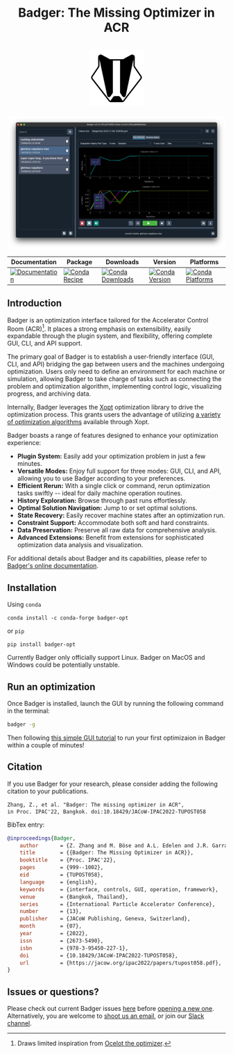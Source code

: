 <div align="center">
  <h1 align="center">
    Badger: The Missing Optimizer in ACR
    <br />
    <br />
    <a href="https://slaclab.github.io/Badger">
      <img src="pics/badger.png" alt="Badger" height=128>
    </a>
  </h1>
</div>

![Badger main GUI](pics/main.png)

<div align="center">

| Documentation | Package | Downloads | Version | Platforms |
| --- | --- | --- | --- | --- |
| [![Documentation](https://img.shields.io/badge/Badger-documentation-blue.svg)](https://slaclab.github.io/Badger/) | [![Conda Recipe](https://img.shields.io/badge/recipe-badger-opt.svg)](https://anaconda.org/conda-forge/badger-opt) | [![Conda Downloads](https://img.shields.io/conda/dn/conda-forge/badger-opt.svg)](https://anaconda.org/conda-forge/badger-opt) | [![Conda Version](https://img.shields.io/conda/vn/conda-forge/badger-opt.svg)](https://anaconda.org/conda-forge/badger-opt) | [![Conda Platforms](https://img.shields.io/conda/pn/conda-forge/badger-opt.svg)](https://anaconda.org/conda-forge/badger-opt) |

</div>

## Introduction

Badger is an optimization interface tailored for the Accelerator Control Room (ACR)[^1]. It places a strong emphasis on extensibility, easily expandable through the plugin system, and flexibility, offering complete GUI, CLI, and API support.

The primary goal of Badger is to establish a user-friendly interface (GUI, CLI, and API) bridging the gap between users and the machines undergoing optimization. Users only need to define an environment for each machine or simulation, allowing Badger to take charge of tasks such as connecting the problem and optimization algorithm, implementing control logic, visualizing progress, and archiving data.

Internally, Badger leverages the [Xopt](https://github.com/ChristopherMayes/Xopt/tree/main) optimization library to drive the optimization process. This grants users the advantage of utilizing [a variety of optimization algorithms](https://christophermayes.github.io/Xopt/index.html) available through Xopt.

Badger boasts a range of features designed to enhance your optimization experience:

- **Plugin System:** Easily add your optimization problem in just a few minutes.
- **Versatile Modes:** Enjoy full support for three modes: GUI, CLI, and API, allowing you to use Badger according to your preferences.
- **Efficient Rerun:** With a single click or command, rerun optimization tasks swiftly -- ideal for daily machine operation routines.
- **History Exploration:** Browse through past runs effortlessly.
- **Optimal Solution Navigation:** Jump to or set optimal solutions.
- **State Recovery:** Easily recover machine states after an optimization run.
- **Constraint Support:** Accommodate both soft and hard constraints.
- **Data Preservation:** Preserve all raw data for comprehensive analysis.
- **Advanced Extensions:** Benefit from extensions for sophisticated optimization data analysis and visualization.

For additional details about Badger and its capabilities, please refer to [Badger's online documentation](https://slaclab.github.io/Badger/).

## Installation

Using `conda`

```shell
conda install -c conda-forge badger-opt
```

or `pip`

```shell
pip install badger-opt
```

Currently Badger only officially support Linux. Badger on MacOS and Windows could be potentially unstable.

## Run an optimization

Once Badger is installed, launch the GUI by running the following command in the terminal:

```bash
badger -g
```

Then following [this simple GUI tutorial](https://slaclab.github.io/Badger/docs/next/getting-started/tutorial_0) to run your first optimizaion in Badger within a couple of minutes!

## Citation

If you use Badger for your research, please consider adding the following citation to your publications.

```
Zhang, Z., et al. "Badger: The missing optimizer in ACR",
in Proc. IPAC'22, Bangkok. doi:10.18429/JACoW-IPAC2022-TUPOST058
```

BibTex entry:
```bibtex
@inproceedings{Badger,
    author       = {Z. Zhang and M. Böse and A.L. Edelen and J.R. Garrahan and Y. Hidaka and C.E. Mayes and S.A. Miskovich and D.F. Ratner and R.J. Roussel and J. Shtalenkova and S. Tomin and G.M. Wang},
    title        = {{Badger: The Missing Optimizer in ACR}},
    booktitle    = {Proc. IPAC'22},
    pages        = {999--1002},
    eid          = {TUPOST058},
    language     = {english},
    keywords     = {interface, controls, GUI, operation, framework},
    venue        = {Bangkok, Thailand},
    series       = {International Particle Accelerator Conference},
    number       = {13},
    publisher    = {JACoW Publishing, Geneva, Switzerland},
    month        = {07},
    year         = {2022},
    issn         = {2673-5490},
    isbn         = {978-3-95450-227-1},
    doi          = {10.18429/JACoW-IPAC2022-TUPOST058},
    url          = {https://jacow.org/ipac2022/papers/tupost058.pdf},
}
```

## Issues or questions?

Please check out current Badger issues [here](https://github.com/slaclab/Badger/issues) before [opening a new one](https://github.com/slaclab/Badger/issues/new/). Alternatively, you are welcome to [shoot us an email](mailto:zhezhang@slac.stanford.edu), or join our [Slack channel](https://join.slack.com/share/enQtNjI3NjY0NDk0MzUxMC0zNThjYTdmNmZlOTA3MzM2NjFjZTVmNDY5MDk4NmQ2NmQxMjE1NjBjN2VhNzYxNjBjYjgxYzMwY2ExZTIxYzkw).

[^1]: Draws limited inspiration from [Ocelot the optimizer](https://github.com/ocelot-collab/optimizer).
